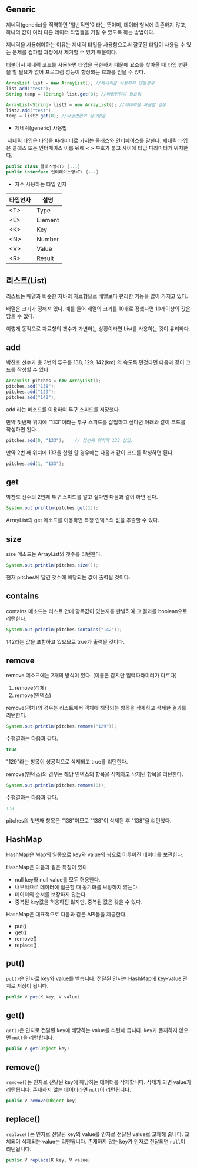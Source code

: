 ## Generic

제네릭(generic)을 직역하면 '일반적인'이라는 뜻이며, 데이터 형식에 의존하지 않고, 하나의 값이 여러 다른 데이터 타입들을 가질 수 있도록 하는 방법이다.

제네릭을 사용해야하는 이유는 제네릭 타입을 사용함으로써 잘못된 타입이 사용될 수 있는 문제를 컴파일 과정에서 제거할 수 있기 때문이다.

더불어서 제네릭 코드를 사용하면 타입을 국한하기 때문에 요소를 찾아올 때 타입 변환을 할 필요가 없어 프로그램 성능이 향상되는 효과를 얻을 수 있다.

```java
ArrayList list = new ArrayList(); //제네릭을 사용하지 않을경우
list.add("test");
String temp = (String) list.get(0); //타입변환이 필요함
        
ArrayList<String> list2 = new ArrayList(); //제네릭을 사용할 경우
list2.add("test");
temp = list2.get(0); //타입변환이 필요없음
```

* 제네릭(generic) 사용법

​       제네릭 타입은 타입을 파라미터로 가지는 클래스와 인터페이스를 말한다. 제네릭 타입은 클래스 또는 인터페이스 이름 뒤에 < > 부호가 붙고 사이에 타입 파라미터가 위치한다.

  ```java
  public class 클래스명<T> {...}
  public interface 인터페이스명<T> {...}
  ```

* 자주 사용하는 타입 인자

| 타입인자 | 설명    |
| -------- | ------- |
| \<T\>      | Type    |
| \<E\>      | Element |
| \<K\>      | Key     |
| \<N\>      | Number  |
| \<V\>      | Value   |
| \<R\>      | Result  |

## 리스트(List)

리스트는 배열과 비슷한 자바의 자료형으로 배열보다 편리한 기능을 많이 가지고 있다.

배열은 크기가 정해져 있다. 예를 들어 배열의 크기를 10개로 정했다면 10개이상의 값은 담을 수 없다.

이렇게 동적으로 자료형의 갯수가 가변하는 상황이라면 List를 사용하는 것이 유리하다.

## add

박찬호 선수가 총 3번의 투구를 138, 129, 142(km) 의 속도록 던졌다면 다음과 같이 코드를 작성할 수 있다.

```java
ArrayList pitches = new ArrayList();
pitches.add("138");
pitches.add("129");
pitches.add("142");
```

add 라는 메소드를 이용하여 투구 스피드를 저장했다.

만약 첫번째 위치에 "133"이라는 투구 스피드를 삽입하고 싶다면 아래와 같이 코드를 작성하면 된다.

```java
pitches.add(0, "133");    // 첫번째 위치에 133 삽입.
```

만약 2번 째 위치에 133을 삽일 할 경우에는 다음과 같이 코드를 작성하면 된다.

```java
pitches.add(1, "133");
```

## get

박찬호 선수의 2번째 투구 스피드를 알고 싶다면 다음과 같이 하면 된다.

```java
System.out.println(pitches.get(1));
```

ArrayList의 get 메소드를 이용하면 특정 인덱스의 값을 추출할 수 있다.

## size

size 메소드는 ArrayList의 갯수를 리턴한다.

```java
System.out.println(pitches.size());
```

현재 pitches에 담긴 갯수에 해당되는 값이 출력될 것이다.

## contains

contains 메소드는 리스트 안에 항목값이 있는지를 판별하여 그 결과를 boolean으로 리턴한다.

```java
System.out.println(pitches.contains("142"));
```

142라는 값을 포함하고 있으므로 true가 출력될 것이다.

## remove

remove 메소드에는 2개의 방식이 있다. (이름은 같지만 입력파라미터가 다르다)

1. remove(객체)
2. remove(인덱스)

remove(객체)의 경우는 리스트에서 객체에 해당되는 항목을 삭제하고 삭제한 결과를 리턴한다.

```java
System.out.println(pitches.remove("129"));
```

수행결과는 다음과 같다.

```java
true
```

"129"라는 항목이 성공적으로 삭제되고 true를 리턴한다.

remove(인덱스)의 경우는 해당 인덱스의 항목을 삭제하고 삭제된 항목을 리턴한다.

```java
System.out.println(pitches.remove(0));
```

수행결과는 다음과 같다.

```java
138
```

pitches의 첫번째 항목은 "138"이므로 "138"이 삭제된 후 "138"을 리턴했다.

## HashMap

HashMap은 Map의 일종으로 key와 value의 쌍으로 이루어진 데이터를 보관한다.

HashMap은 다음과 같은 특징이 있다.

- null key와 null value를 모두 허용한다.
- 내부적으로 데이터에 접근할 때 동기화를 보장하지 않는다.
- 데이터의 순서를 보장하지 않는다.
- 중복된 key값을 허용하진 않지만, 중복된 값은 갖을 수 있다.

HashMap은 대표적으로 다음과 같은 API들을 제공한다.

- put()
- get()
- remove()
- replace()

## put()

`put()`은 인자로 key와 value를 받습니다. 전달된 인자는 HashMap에 key-value 관계로 저장이 됩니다.

```java
public V put(K key, V value)
```

## get()

`get()`은 인자로 전달된 key에 해당하는 value를 리턴해 줍니다. key가 존재하지 않으면 `null`을 리턴합니다.

```java
public V get(Object key)
```

## remove()

`remove()`는 인자로 전달된 key에 해당하는 데이터를 삭제합니다. 삭제가 되면 value가 리턴됩니다. 존재하지 않는 데이터라면 `null`이 리턴됩니다.

```java
public V remove(Object key)
```

## replace()

`replace()`는 인자로 전달된 key의 value를 인자로 전달된 value로 교체해 줍니다. 교체되어 삭제되는 value는 리턴됩니다. 존재하지 않는 key가 인자로 전달되면 `null`이 리턴됩니다.

```java
public V replace(K key, V value)
```
